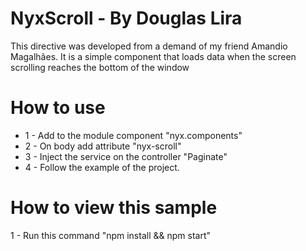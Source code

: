 NyxScroll - By Douglas Lira
=================

This directive was developed from a demand of my friend Amandio Magalhães. It is a simple component that loads data when the screen scrolling reaches the bottom of the window

# How to use

* 1 - Add to the module component "nyx.components"
* 2 - On body add attribute "nyx-scroll"
* 3 - Inject the service on the controller "Paginate"
* 4 - Follow the example of the project.

# How to view this sample

1 - Run this command "npm install && npm start"
